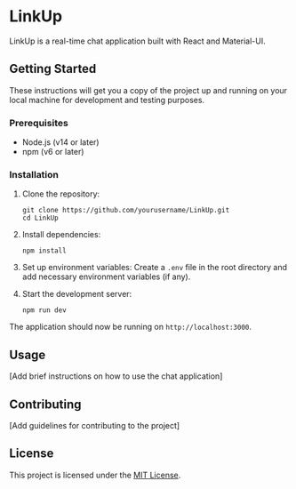 # LinkUp

LinkUp is a real-time chat application built with React and Material-UI.

## Getting Started

These instructions will get you a copy of the project up and running on your local machine for development and testing purposes.

### Prerequisites

- Node.js (v14 or later)
- npm (v6 or later)

### Installation

1. Clone the repository:

   ```
   git clone https://github.com/yourusername/LinkUp.git
   cd LinkUp
   ```

2. Install dependencies:

   ```
   npm install
   ```

3. Set up environment variables:
   Create a `.env` file in the root directory and add necessary environment variables (if any).

4. Start the development server:
   ```
   npm run dev
   ```

The application should now be running on `http://localhost:3000`.

## Usage

[Add brief instructions on how to use the chat application]

## Contributing

[Add guidelines for contributing to the project]

## License

This project is licensed under the [MIT License](LICENSE).
